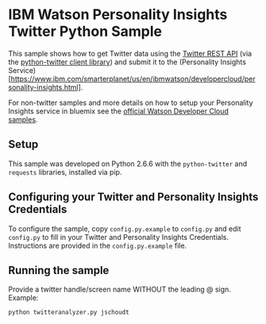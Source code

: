# IBM Watson Personality Insights Twitter Python Sample

This sample shows how to get Twitter data using the [Twitter REST API](https://dev.twitter.com/rest/public) 
(via the [python-twitter client library](https://github.com/bear/python-twitter)) and submit it to the 
(Personality Insights Service)[https://www.ibm.com/smarterplanet/us/en/ibmwatson/developercloud/personality-insights.html].

For non-twitter samples and more details on how to setup your Personality Insights service in bluemix see the [official 
Watson Developer Cloud samples](https://github.com/watson-developer-cloud).

## Setup

This sample was developed on Python 2.6.6 with the `python-twitter` and `requests` libraries, installed via pip.

## Configuring your Twitter and Personality Insights Credentials

To configure the sample, copy `config.py.example` to `config.py` 
and edit `config.py` to fill in your Twitter and Personality Insights Credentials. Instructions are provided in the `config.py.example` file.

## Running the sample

Provide a twitter handle/screen name WITHOUT the leading @ sign.  Example:

    python twitteranalyzer.py jschoudt

